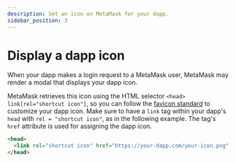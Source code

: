 ```yaml
---
description: Set an icon on MetaMask for your dapp.
sidebar_position: 3
---
```


# Display a dapp icon

When your dapp makes a login request to a MetaMask user, MetaMask may render a modal that displays
your dapp icon.

MetaMask retrieves this icon using the HTML selector `<head> link[rel="shortcut icon"]`, so you can
follow the [favicon standard](https://en.wikipedia.org/wiki/Favicon) to customize your dapp icon.
Make sure to have a `link` tag within your dapp's `head` with `rel = "shortcut icon"`, as in the
following example.
The tag's `href` attribute is used for assigning the dapp icon.

```html
<head>
  <link rel="shortcut icon" href="https://your-dapp.com/your-icon.png" />
</head>
```
